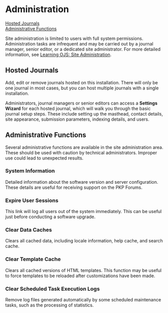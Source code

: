 # Administration

[Hosted Journals](administration#hosted-journals)  
[Administrative Functions](administration#admin-functions)

Site administration is limited to users with full system permissions. Administration tasks are infrequent and may be carried out by a journal manager, senior editor, or a dedicated site administrator. For more detailed information, see [Learning OJS: Site Administration](https://docs.pkp.sfu.ca/learning-ojs/en/site-administration).

## <a name="hosted-journals"></a>Hosted Journals

Add, edit or remove journals hosted on this installation. There will only be one journal in most cases, but you can host multiple journals with a single installation.

Administrators, journal managers or senior editors can access a **Settings Wizard** for each hosted journal, which will walk you through the basic journal setup steps. These include setting up the masthead, contact details, site appearance, submission parameters, indexing details, and users.

## <a name="admin-functions"></a>Administrative Functions

Several administrative functions are available in the site administration area. These should be used with caution by technical administrators. Improper use could lead to unexpected results.

### System Information

Detailed information about the software version and server configuration. These details are useful for receiving support on the PKP Forums.

### Expire User Sessions

This link will log all users out of the system immediately. This can be useful just before conducting a software upgrade.

### Clear Data Caches

Clears all cached data, including locale information, help cache, and search cache.

### Clear Template Cache

Clears all cached versions of HTML templates. This function may be useful to force templates to be reloaded after customizations have been made.

### Clear Scheduled Task Execution Logs

Remove log files generated automatically by some scheduled maintenance tasks, such as the processing of statistics.
